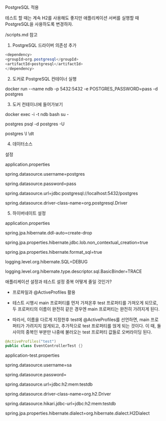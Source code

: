 PostgreSQL 적용

테스트 할 때는 계속 H2를 사용해도 좋지만 애플리케이션 서버를 실행할 때 PostgreSQL을 사용하도록 변경하자.

/scripts.md 참고

1. PostgreSQL 드라이버 의존성 추가
```java
<dependency>
<groupId>org.postgresql</groupId> 
<artifactId>postgresql</artifactId> 
</dependency>
```

2. 도커로 PostgreSQL 컨테이너 실행

docker run --name ndb -p 5432:5432 -e POSTGRES_PASSWORD=pass -d postgres

3. 도커 컨테이너에 들어가보기 

docker exec -i -t ndb bash su -

postgres psql -d postgres -U 

postgres \l ​\dt 

4. 데이터소스

설정

application.properties

spring.datasource.username=postgres 

spring.datasource.password=pass 

spring.datasource.url=jdbc:postgresql://localhost:5432/postgres 

spring.datasource.driver-class-name=org.postgresql.Driver

5. 하이버네이트 설정 

application.properties

spring.jpa.hibernate.ddl-auto=create-drop 

spring.jpa.properties.hibernate.jdbc.lob.non_contextual_creation=true 

spring.jpa.properties.hibernate.format_sql=true 

logging.level.org.hibernate.SQL=DEBUG

logging.level.org.hibernate.type.descriptor.sql.BasicBinder=TRACE 

애플리케이션 설정과 테스트 설정 중복 어떻게 줄일 것인가?

- 프로파일과 @ActiveProfiles 활용 

- 테스트 시행시 main 프로퍼티를 먼저 가져온후 test 프로퍼티를 가져오게 되므로, 두 프로퍼티의 이름이 완전히 같은 경우엔 main 프로퍼티는 완전히 가려지게 된다.

- 따라서, 이름을 다르게 지정한후 test에 @ActiveProfiles를 선언하면, main 프로퍼티가 가려지지 않게되고, 추가적으로 test 프로퍼티를 얹게 되는 것이다. 이 때, 둘 사이의 중복인 부분만 나중에 불러오는 test 프로퍼티 값들로 오버라이딩 된다. 

```java
@ActiveProfiles("test")
public class EventControllerTest {}
```

application-test.properties

spring.datasource.username=sa 

spring.datasource.password= 

spring.datasource.url=jdbc:h2:mem:testdb 

spring.datasource.driver-class-name=org.h2.Driver

spring.datasource.hikari.jdbc-url=jdbc:h2:mem:testdb 

spring.jpa.properties.hibernate.dialect=org.hibernate.dialect.H2Dialect